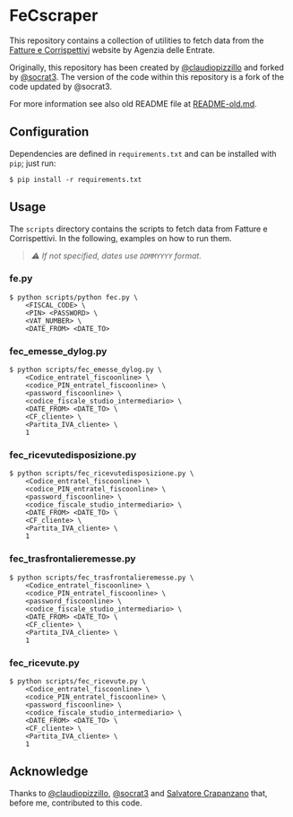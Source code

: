 # FeCscraper

This repository contains a collection of utilities to fetch data from the
[Fatture e Corrispettivi](https://ivaservizi.agenziaentrate.gov.it/portale/)
website by Agenzia delle Entrate.

Originally, this repository has been created by
[@claudiopizzillo](https://github.com/claudiopizzillo/FeCscraper) and forked by
[@socrat3](https://github.com/socrat3/FeCscraper).
The version of the code within this repository is a fork of the code updated by
@socrat3.

For more information see also old README file at [README-old.md](README-old.md).

## Configuration

Dependencies are defined in `requirements.txt` and can be installed with `pip`;
just run:

```shell
$ pip install -r requirements.txt
```

## Usage

The `scripts` directory contains the scripts to fetch data from Fatture e
Corrispettivi.
In the following, examples on how to run them.

> *:warning: If not specified, dates use `DDMMYYYY` format.*

### fe.py

```shell
$ python scripts/python fec.py \
    <FISCAL_CODE> \
    <PIN> <PASSWORD> \
    <VAT_NUMBER> \
    <DATE_FROM> <DATE_TO>
```

### fec_emesse_dylog.py

```shell
$ python scripts/fec_emesse_dylog.py \
    <Codice_entratel_fiscoonline> \
    <codice_PIN_entratel_fiscoonline> \
    <password_fiscoonline> \
    <codice_fiscale_studio_intermediario> \
    <DATE_FROM> <DATE_TO> \
    <CF_cliente> \
    <Partita_IVA_cliente> \
    1
```

### fec_ricevutedisposizione.py

```shell
$ python scripts/fec_ricevutedisposizione.py \
    <Codice_entratel_fiscoonline> \
    <codice_PIN_entratel_fiscoonline> \
    <password_fiscoonline> \
    <codice_fiscale_studio_intermediario> \
    <DATE_FROM> <DATE_TO> \
    <CF_cliente> \
    <Partita_IVA_cliente> \
    1
```

### fec_trasfrontalieremesse.py

```shell
$ python scripts/fec_trasfrontalieremesse.py \
    <Codice_entratel_fiscoonline> \
    <codice_PIN_entratel_fiscoonline> \
    <password_fiscoonline> \
    <codice_fiscale_studio_intermediario> \
    <DATE_FROM> <DATE_TO> \
    <CF_cliente> \
    <Partita_IVA_cliente> \
    1
```

### fec_ricevute.py

```shell
$ python scripts/fec_ricevute.py \
    <Codice_entratel_fiscoonline> \
    <codice_PIN_entratel_fiscoonline> \
    <password_fiscoonline> \
    <codice_fiscale_studio_intermediario> \
    <DATE_FROM> <DATE_TO> \
    <CF_cliente> \
    <Partita_IVA_cliente> \
    1
```

## Acknowledge

Thanks to
[@claudiopizzillo](https://github.com/claudiopizzillo/),
[@socrat3](https://github.com/socrat3) and
[Salvatore Crapanzano](https://www.salvatorecrapanzano.com/)
that, before me, contributed to this code.



